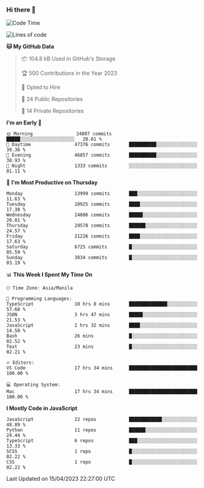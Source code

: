 ### Hi there 👋

<!--START_SECTION:waka-->
![Code Time](http://img.shields.io/badge/Code%20Time-196%20hrs%2046%20mins-blue)

![Lines of code](https://img.shields.io/badge/From%20Hello%20World%20I%27ve%20Written-56.0%20million%20lines%20of%20code-blue)

**🐱 My GitHub Data** 

> 📦 104.8 kB Used in GitHub's Storage 
 > 
> 🏆 500 Contributions in the Year 2023
 > 
> 💼 Opted to Hire
 > 
> 📜 24 Public Repositories 
 > 
> 🔑 14 Private Repositories 
 > 
**I'm an Early 🐤** 

```text
🌞 Morning                24807 commits       █████░░░░░░░░░░░░░░░░░░░░   20.61 % 
🌆 Daytime                47376 commits       ██████████░░░░░░░░░░░░░░░   39.36 % 
🌃 Evening                46857 commits       ██████████░░░░░░░░░░░░░░░   38.93 % 
🌙 Night                  1333 commits        ░░░░░░░░░░░░░░░░░░░░░░░░░   01.11 % 
```
📅 **I'm Most Productive on Thursday** 

```text
Monday                   13999 commits       ███░░░░░░░░░░░░░░░░░░░░░░   11.63 % 
Tuesday                  20925 commits       ████░░░░░░░░░░░░░░░░░░░░░   17.38 % 
Wednesday                24086 commits       █████░░░░░░░░░░░░░░░░░░░░   20.01 % 
Thursday                 29578 commits       ██████░░░░░░░░░░░░░░░░░░░   24.57 % 
Friday                   21226 commits       ████░░░░░░░░░░░░░░░░░░░░░   17.63 % 
Saturday                 6725 commits        █░░░░░░░░░░░░░░░░░░░░░░░░   05.59 % 
Sunday                   3834 commits        █░░░░░░░░░░░░░░░░░░░░░░░░   03.19 % 
```


📊 **This Week I Spent My Time On** 

```text
🕑︎ Time Zone: Asia/Manila

💬 Programming Languages: 
TypeScript               10 hrs 8 mins       ██████████████░░░░░░░░░░░   57.68 % 
JSON                     3 hrs 47 mins       █████░░░░░░░░░░░░░░░░░░░░   21.53 % 
JavaScript               2 hrs 32 mins       ████░░░░░░░░░░░░░░░░░░░░░   14.50 % 
Bash                     26 mins             █░░░░░░░░░░░░░░░░░░░░░░░░   02.52 % 
Text                     23 mins             █░░░░░░░░░░░░░░░░░░░░░░░░   02.21 % 

🔥 Editors: 
VS Code                  17 hrs 34 mins      █████████████████████████   100.00 % 

💻 Operating System: 
Mac                      17 hrs 34 mins      █████████████████████████   100.00 % 
```

**I Mostly Code in JavaScript** 

```text
JavaScript               22 repos            ████████████░░░░░░░░░░░░░   48.89 % 
Python                   11 repos            ██████░░░░░░░░░░░░░░░░░░░   24.44 % 
TypeScript               6 repos             ███░░░░░░░░░░░░░░░░░░░░░░   13.33 % 
SCSS                     1 repo              █░░░░░░░░░░░░░░░░░░░░░░░░   02.22 % 
CSS                      1 repo              █░░░░░░░░░░░░░░░░░░░░░░░░   02.22 % 
```




 Last Updated on 15/04/2023 22:27:00 UTC
<!--END_SECTION:waka-->
